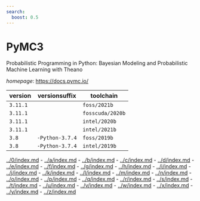 ```yaml
---
search:
  boost: 0.5
---
```

# PyMC3

Probabilistic Programming in Python:  Bayesian Modeling and Probabilistic Machine Learning with Theano

*homepage*: <https://docs.pymc.io/>

version | versionsuffix | toolchain
--------|---------------|----------
``3.11.1`` |  | ``foss/2021b``
``3.11.1`` |  | ``fosscuda/2020b``
``3.11.1`` |  | ``intel/2020b``
``3.11.1`` |  | ``intel/2021b``
``3.8`` | ``-Python-3.7.4`` | ``foss/2019b``
``3.8`` | ``-Python-3.7.4`` | ``intel/2019b``

[../0/index.md](0) - [../a/index.md](a) - [../b/index.md](b) - [../c/index.md](c) - [../d/index.md](d) - [../e/index.md](e) - [../f/index.md](f) - [../g/index.md](g) - [../h/index.md](h) - [../i/index.md](i) - [../j/index.md](j) - [../k/index.md](k) - [../l/index.md](l) - [../m/index.md](m) - [../n/index.md](n) - [../o/index.md](o) - [../p/index.md](p) - [../q/index.md](q) - [../r/index.md](r) - [../s/index.md](s) - [../t/index.md](t) - [../u/index.md](u) - [../v/index.md](v) - [../w/index.md](w) - [../x/index.md](x) - [../y/index.md](y) - [../z/index.md](z)

